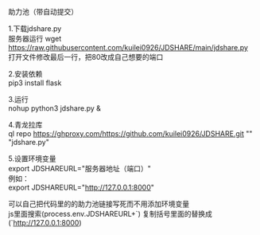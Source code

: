 助力池（带自动提交）

1.下载jdshare.py  
服务器运行 wget https://raw.githubusercontent.com/kuilei0926/JDSHARE/main/jdshare.py  
打开文件修改最后一行，把80改成自己想要的端口  

2.安装依赖  
pip3 install flask  

3.运行  
nohup python3 jdshare.py &  

4.青龙拉库  
ql repo https://ghproxy.com/https://github.com/kuilei0926/JDSHARE.git "" "jdshare.py"  

5.设置环境变量  
export JDSHAREURL="服务器地址（端口）"  
例如：  
export JDSHAREURL="http://127.0.0.1:8000"  


可以自己把代码里的的助力池链接写死而不用添加环境变量  
js里面搜索(process.env.JDSHAREURL+\`) 复制括号里面的替换成 (\`http://127.0.0.1:8000)
